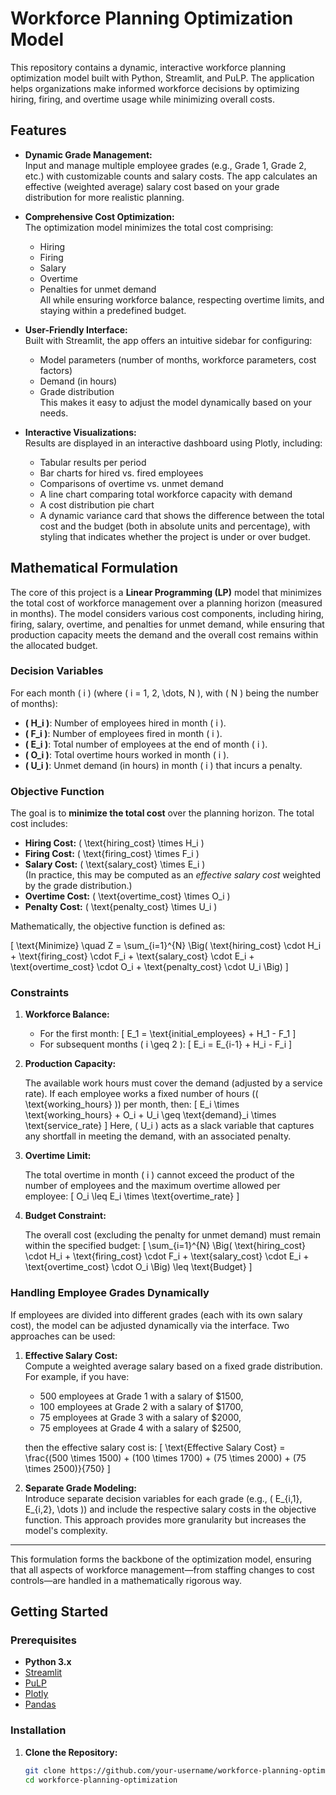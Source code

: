 # Workforce Planning Optimization Model

This repository contains a dynamic, interactive workforce planning optimization model built with Python, Streamlit, and PuLP. The application helps organizations make informed workforce decisions by optimizing hiring, firing, and overtime usage while minimizing overall costs.

## Features

- **Dynamic Grade Management:**  
  Input and manage multiple employee grades (e.g., Grade 1, Grade 2, etc.) with customizable counts and salary costs. The app calculates an effective (weighted average) salary cost based on your grade distribution for more realistic planning.

- **Comprehensive Cost Optimization:**  
  The optimization model minimizes the total cost comprising:
  - Hiring
  - Firing
  - Salary
  - Overtime
  - Penalties for unmet demand  
  All while ensuring workforce balance, respecting overtime limits, and staying within a predefined budget.

- **User-Friendly Interface:**  
  Built with Streamlit, the app offers an intuitive sidebar for configuring:
  - Model parameters (number of months, workforce parameters, cost factors)
  - Demand (in hours)
  - Grade distribution  
  This makes it easy to adjust the model dynamically based on your needs.

- **Interactive Visualizations:**  
  Results are displayed in an interactive dashboard using Plotly, including:
  - Tabular results per period
  - Bar charts for hired vs. fired employees
  - Comparisons of overtime vs. unmet demand
  - A line chart comparing total workforce capacity with demand
  - A cost distribution pie chart
  - A dynamic variance card that shows the difference between the total cost and the budget (both in absolute units and percentage), with styling that indicates whether the project is under or over budget.

## Mathematical Formulation

The core of this project is a **Linear Programming (LP)** model that minimizes the total cost of workforce management over a planning horizon (measured in months). The model considers various cost components, including hiring, firing, salary, overtime, and penalties for unmet demand, while ensuring that production capacity meets the demand and the overall cost remains within the allocated budget.

### Decision Variables

For each month \( i \) (where \( i = 1, 2, \dots, N \), with \( N \) being the number of months):

- **\( H_i \)**: Number of employees hired in month \( i \).
- **\( F_i \)**: Number of employees fired in month \( i \).
- **\( E_i \)**: Total number of employees at the end of month \( i \).
- **\( O_i \)**: Total overtime hours worked in month \( i \).
- **\( U_i \)**: Unmet demand (in hours) in month \( i \) that incurs a penalty.

### Objective Function

The goal is to **minimize the total cost** over the planning horizon. The total cost includes:

- **Hiring Cost:** \( \text{hiring\_cost} \times H_i \)
- **Firing Cost:** \( \text{firing\_cost} \times F_i \)
- **Salary Cost:** \( \text{salary\_cost} \times E_i \)  
  (In practice, this may be computed as an *effective salary cost* weighted by the grade distribution.)
- **Overtime Cost:** \( \text{overtime\_cost} \times O_i \)
- **Penalty Cost:** \( \text{penalty\_cost} \times U_i \)

Mathematically, the objective function is defined as:

\[
\text{Minimize} \quad Z = \sum_{i=1}^{N} \Big( \text{hiring\_cost} \cdot H_i + \text{firing\_cost} \cdot F_i + \text{salary\_cost} \cdot E_i + \text{overtime\_cost} \cdot O_i + \text{penalty\_cost} \cdot U_i \Big)
\]

### Constraints

1. **Workforce Balance:**

   - For the first month:
     \[
     E_1 = \text{initial\_employees} + H_1 - F_1
     \]
   - For subsequent months \( i \geq 2 \):
     \[
     E_i = E_{i-1} + H_i - F_i
     \]

2. **Production Capacity:**

   The available work hours must cover the demand (adjusted by a service rate). If each employee works a fixed number of hours (\( \text{working\_hours} \)) per month, then:
   \[
   E_i \times \text{working\_hours} + O_i + U_i \geq \text{demand}_i \times \text{service\_rate}
   \]
   Here, \( U_i \) acts as a slack variable that captures any shortfall in meeting the demand, with an associated penalty.

3. **Overtime Limit:**

   The total overtime in month \( i \) cannot exceed the product of the number of employees and the maximum overtime allowed per employee:
   \[
   O_i \leq E_i \times \text{overtime\_rate}
   \]

4. **Budget Constraint:**

   The overall cost (excluding the penalty for unmet demand) must remain within the specified budget:
   \[
   \sum_{i=1}^{N} \Big( \text{hiring\_cost} \cdot H_i + \text{firing\_cost} \cdot F_i + \text{salary\_cost} \cdot E_i + \text{overtime\_cost} \cdot O_i \Big) \leq \text{Budget}
   \]

### Handling Employee Grades Dynamically

If employees are divided into different grades (each with its own salary cost), the model can be adjusted dynamically via the interface. Two approaches can be used:

1. **Effective Salary Cost:**  
   Compute a weighted average salary based on a fixed grade distribution. For example, if you have:
   - 500 employees at Grade 1 with a salary of \$1500,
   - 100 employees at Grade 2 with a salary of \$1700,
   - 75 employees at Grade 3 with a salary of \$2000,
   - 75 employees at Grade 4 with a salary of \$2500,  
   
   then the effective salary cost is:
   \[
   \text{Effective Salary Cost} = \frac{(500 \times 1500) + (100 \times 1700) + (75 \times 2000) + (75 \times 2500)}{750}
   \]

2. **Separate Grade Modeling:**  
   Introduce separate decision variables for each grade (e.g., \( E_{i,1}, E_{i,2}, \dots \)) and include the respective salary costs in the objective function. This approach provides more granularity but increases the model's complexity.

---

This formulation forms the backbone of the optimization model, ensuring that all aspects of workforce management—from staffing changes to cost controls—are handled in a mathematically rigorous way.


## Getting Started

### Prerequisites

- **Python 3.x**
- [Streamlit](https://streamlit.io/)
- [PuLP](https://coin-or.github.io/pulp/)
- [Plotly](https://plotly.com/python/)
- [Pandas](https://pandas.pydata.org/)

### Installation

1. **Clone the Repository:**

   ```bash
   git clone https://github.com/your-username/workforce-planning-optimization.git
   cd workforce-planning-optimization
